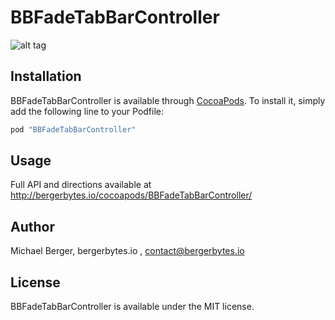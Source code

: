 # BBFadeTabBarController

![alt tag](https://media.giphy.com/media/kpkD9GWuxTNFS/giphy.gif)

## Installation

BBFadeTabBarController is available through [CocoaPods](http://cocoapods.org). To install
it, simply add the following line to your Podfile:

```ruby
pod "BBFadeTabBarController"
```
## Usage

Full API and directions available at http://bergerbytes.io/cocoapods/BBFadeTabBarController/

## Author

Michael Berger, bergerbytes.io , contact@bergerbytes.io

## License

BBFadeTabBarController is available under the MIT license.

